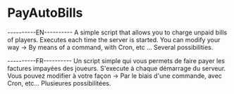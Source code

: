 # PayAutoBills

----------EN----------
A simple script that allows you to charge unpaid bills of players.
Executes each time the server is started.
You can modify your way -> By means of a command, with Cron, etc ... Several possibilities.

----------FR----------
Un script simple qui vous permets de faire payer les factures impayées des joueurs.
S'execute à chaque démarrage du serveur.
Vous pouvez modifier à votre façon -> Par le biais d'une commande, avec Cron, etc... Plusieures possibilitées.
